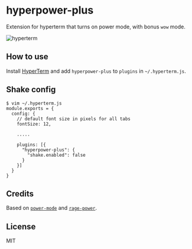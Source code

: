 
# hyperpower-plus

Extension for hyperterm that turns on power mode, with bonus `wow` mode.

![hyperterm](https://cloud.githubusercontent.com/assets/13041/16820268/13c9bfe6-4905-11e6-8fe4-baf8fc8d9293.gif)

## How to use

Install [HyperTerm](https://hyperterm.org) and add `hyperpower-plus`
to `plugins` in `~/.hyperterm.js`.

## Shake config

```
$ vim ~/.hyperterm.js
module.exports = {
  config: {
    // default font size in pixels for all tabs
    fontSize: 12,

    .....

    plugins: [{
      "hyperpower-plus": {
        "shake.enabled": false
      }
    }]
  }
}
```

## Credits

Based on [`power-mode`](https://atom.io/packages/power-mode) and
[`rage-power`](https://github.com/itszero/rage-power).

## License

MIT
